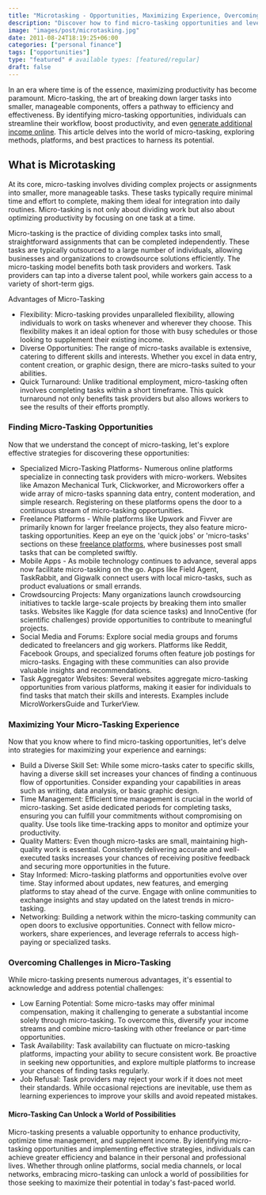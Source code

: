 ```yaml
---
title: "Microtasking - Opportunities, Maximizing Experience, Overcoming Challenges"
description: "Discover how to find micro-tasking opportunities and leverage them to enhance productivity and income. Learn about platforms, strategies, and best practices for effective micro-tasking."
image: "images/post/microtasking.jpg"
date: 2011-08-24T18:19:25+06:00
categories: ["personal finance"]
tags: ["opportunities"]
type: "featured" # available types: [featured/regular]
draft: false
---
```


In an era where time is of the essence, maximizing productivity has become paramount. Micro-tasking, the art of breaking down larger tasks into smaller, manageable components, offers a pathway to efficiency and effectiveness. By identifying micro-tasking opportunities, individuals can streamline their workflow, boost productivity, and even [generate additional income online](/blog/ways-to-make-money-online). This article delves into the world of micro-tasking, exploring methods, platforms, and best practices to harness its potential.

## What is Microtasking

At its core, micro-tasking involves dividing complex projects or assignments into smaller, more manageable tasks. These tasks typically require minimal time and effort to complete, making them ideal for integration into daily routines. Micro-tasking is not only about dividing work but also about optimizing productivity by focusing on one task at a time.

Micro-tasking is the practice of dividing complex tasks into small, straightforward assignments that can be completed independently. These tasks are typically outsourced to a large number of individuals, allowing businesses and organizations to crowdsource solutions efficiently. The micro-tasking model benefits both task providers and workers. Task providers can tap into a diverse talent pool, while workers gain access to a variety of short-term gigs.

Advantages of Micro-Tasking

- Flexibility: Micro-tasking provides unparalleled flexibility, allowing individuals to work on tasks whenever and wherever they choose. This flexibility makes it an ideal option for those with busy schedules or those looking to supplement their existing income.
- Diverse Opportunities: The range of micro-tasks available is extensive, catering to different skills and interests. Whether you excel in data entry, content creation, or graphic design, there are micro-tasks suited to your abilities.
- Quick Turnaround: Unlike traditional employment, micro-tasking often involves completing tasks within a short timeframe. This quick turnaround not only benefits task providers but also allows workers to see the results of their efforts promptly.
    
### Finding Micro-Tasking Opportunities

Now that we understand the concept of micro-tasking, let's explore effective strategies for discovering these opportunities:

- Specialized Micro-Tasking Platforms- Numerous online platforms specialize in connecting task providers with micro-workers. Websites like Amazon Mechanical Turk, Clickworker, and Microworkers offer a wide array of micro-tasks spanning data entry, content moderation, and simple research. Registering on these platforms opens the door to a continuous stream of micro-tasking opportunities.
- Freelance Platforms - While platforms like Upwork and Fivver are primarily known for larger freelance projects, they also feature micro-tasking opportunities. Keep an eye on the 'quick jobs' or 'micro-tasks' sections on these [freelance platforms](/blog/find-freelance-websites), where businesses post small tasks that can be completed swiftly.
- Mobile Apps - As mobile technology continues to advance, several apps now facilitate micro-tasking on the go. Apps like Field Agent, TaskRabbit, and Gigwalk connect users with local micro-tasks, such as product evaluations or small errands.
- Crowdsourcing Projects: Many organizations launch crowdsourcing initiatives to tackle large-scale projects by breaking them into smaller tasks. Websites like Kaggle (for data science tasks) and InnoCentive (for scientific challenges) provide opportunities to contribute to meaningful projects.
- Social Media and Forums: Explore social media groups and forums dedicated to freelancers and gig workers. Platforms like Reddit, Facebook Groups, and specialized forums often feature job postings for micro-tasks. Engaging with these communities can also provide valuable insights and recommendations.
- Task Aggregator Websites: Several websites aggregate micro-tasking opportunities from various platforms, making it easier for individuals to find tasks that match their skills and interests. Examples include MicroWorkersGuide and TurkerView.

### Maximizing Your Micro-Tasking Experience

Now that you know where to find micro-tasking opportunities, let's delve into strategies for maximizing your experience and earnings:

- Build a Diverse Skill Set: While some micro-tasks cater to specific skills, having a diverse skill set increases your chances of finding a continuous flow of opportunities. Consider expanding your capabilities in areas such as writing, data analysis, or basic graphic design.
- Time Management: Efficient time management is crucial in the world of micro-tasking. Set aside dedicated periods for completing tasks, ensuring you can fulfill your commitments without compromising on quality. Use tools like time-tracking apps to monitor and optimize your productivity.
- Quality Matters: Even though micro-tasks are small, maintaining high-quality work is essential. Consistently delivering accurate and well-executed tasks increases your chances of receiving positive feedback and securing more opportunities in the future.
- Stay Informed: Micro-tasking platforms and opportunities evolve over time. Stay informed about updates, new features, and emerging platforms to stay ahead of the curve. Engage with online communities to exchange insights and stay updated on the latest trends in micro-tasking.
- Networking: Building a network within the micro-tasking community can open doors to exclusive opportunities. Connect with fellow micro-workers, share experiences, and leverage referrals to access high-paying or specialized tasks.

### Overcoming Challenges in Micro-Tasking

While micro-tasking presents numerous advantages, it's essential to acknowledge and address potential challenges:

- Low Earning Potential: Some micro-tasks may offer minimal compensation, making it challenging to generate a substantial income solely through micro-tasking. To overcome this, diversify your income streams and combine micro-tasking with other freelance or part-time opportunities.
- Task Availability: Task availability can fluctuate on micro-tasking platforms, impacting your ability to secure consistent work. Be proactive in seeking new opportunities, and explore multiple platforms to increase your chances of finding tasks regularly.
- Job Refusal: Task providers may reject your work if it does not meet their standards. While occasional rejections are inevitable, use them as learning experiences to improve your skills and avoid repeated mistakes.
    
#### Micro-Tasking Can Unlock a World of Possibilities

Micro-tasking presents a valuable opportunity to enhance productivity, optimize time management, and supplement income. By identifying micro-tasking opportunities and implementing effective strategies, individuals can achieve greater efficiency and balance in their personal and professional lives. Whether through online platforms, social media channels, or local networks, embracing micro-tasking can unlock a world of possibilities for those seeking to maximize their potential in today's fast-paced world.
